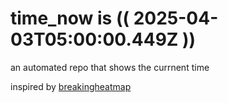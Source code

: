 # time_now is (( 2025-04-03T05:00:00.449Z ))

an automated repo that shows the currnent time

inspired by [breakingheatmap](https://github.com/breakingheatmap/breakingheatmap)
